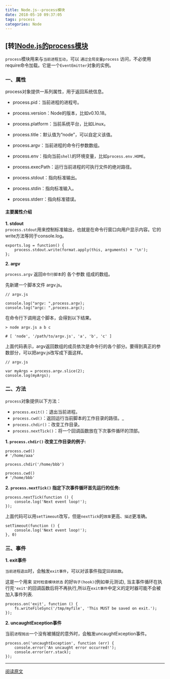 ```yaml
---
title: Node.js--process模块
date: 2018-05-10 09:37:05
tags: process
categories: Node
---
```

## [转][Node.js的process模块](http://www.css88.com/archives/4548)

`process`模块用来与`当前进程互动`，可以 `通过全局变量process` 访问，不必使用require命令加载。它是一个`EventEmitter`对象的实例。

### 一、属性
process对象提供一系列属性，用于返回系统信息。

+ process.pid：当前进程的进程号。

+ process.version：Node的版本，比如v0.10.18。

+ process.platform：当前系统平台，比如Linux。

+ process.title：默认值为“node”，可以自定义该值。

+ process.argv：当前进程的命令行参数数组。

+ process.env：指向当前`shell`的环境变量，比如`process.env.HOME`。

+ process.execPath：运行当前进程的可执行文件的绝对路径。

+ process.stdout：指向标准输出。

+ process.stdin：指向标准输入。

+ process.stderr：指向标准错误。

#### 主要属性介绍
**1. stdout**\
`process.stdout`用来控制标准输出，也就是在命令行窗口向用户显示内容。它的write方法等同于console.log。
````
exports.log = function() {
    process.stdout.write(format.apply(this, arguments) + '\n');
};
````

**2. argv**

`process.argv` 返回`命令行脚本`的 各个参数 组成的数组。

先新建一个脚本文件 argv.js。
````
// argv.js
 
console.log("argv: ",process.argv);
console.log("argc: ",process.argc);
````

在命令行下调用这个脚本，会得到以下结果。
````
> node argv.js a b c

# [ 'node', '/path/to/argv.js', 'a', 'b', 'c' ]
````

上面代码表示，argv返回数组的成员依次是命令行的各个部分。要得到真正的参数部分，可以把argv.js改写成下面这样。
````
// argv.js
 
var myArgs = process.argv.slice(2);
console.log(myArgs);
````

### 二、方法

`process`对象提供以下方法：

+ `process.exit()`：退出当前进程。
+ `process.cwd()`：返回运行当前脚本的工作目录的路径。_
+ `process.chdir()`：改变工作目录。
+ `process.nextTick()`：将一个回调函数放在下次事件循环的顶部。

**1. `process.chdir()` 改变工作目录的例子:**
````
process.cwd()
# '/home/aaa'
 
process.chdir('/home/bbb')
 
process.cwd()
# '/home/bbb'
````

**2. `process.nextTick()` 指定下次事件循环首先运行的任务:**
````
process.nextTick(function () {
    console.log('Next event loop!');
});
````

上面代码可以用`setTimeout`改写，但是`nextTick`的`效率`更高、`描述`更准确。
````
setTimeout(function () {
    console.log('Next event loop!');
}, 0)
````

### 三、事件
**1. exit事件**

`当前进程退出`时，会触发`exit事件`，可以对该事件指定`回调函数`。

这是一个用来 `定时检查模块状态` 的好`钩子(hook)`(例如单元测试), 当主事件循环在执行完`'exit'`的回调函数后将不再执行,所以在`exit事件`中定义的定时器可能不会被加入事件列表.
````
process.on('exit', function () {
    fs.writeFileSync('/tmp/myfile', 'This MUST be saved on exit.');
});
````

**2. uncaughtException事件**

当前`进程抛出`一个没有被捕捉的意外时，会触发uncaughtException事件。

````
process.on('uncaughtException', function (err) {
    console.error('An uncaught error occurred!');
    console.error(err.stack);
});
````

-----------------
[阅读原文](http://www.css88.com/archives/4548)
